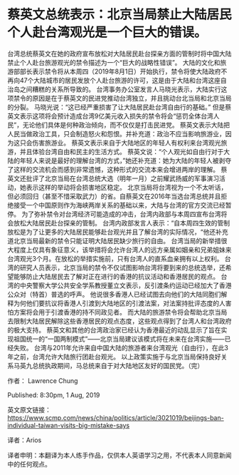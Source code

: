 蔡英文总统表示：北京当局禁止大陆居民个人赴台湾观光是一个巨大的错误。
==
[](https://github.com/Arioseins/English-Study/blob/master/pic/%E6%97%85%E6%B8%B8%E7%A6%81%E4%BB%A41.jpg)
台湾总统蔡英文在她的政府宣布放松对大陆居民赴台探亲方面的管制时将中国大陆禁止个人赴台旅游观光的禁令描述为一个“巨大的战略性错误”。
大陆的文化和旅游部部长表示禁令将从本周四（2019年8月1日）开始执行，禁令将使大陆政府不再向47个大陆城市的居民发放个人赴台旅游的许可，这是由于大陆和台湾这座自治岛之间糟糕的关系所导致的。
台湾事务办公室发言人马晓光表示，大陆实行这项禁令的原因是在于蔡英文的民进党推动台湾独立，并且挑动台北当局和北京当局的分裂。
马晓光说：“这已经严重损害了让大陆居民赴台湾自由行的基础。”
但是蔡英文表示这项将会预计造成台湾9亿美元收入损失的禁令将会“惩罚全体台湾人民”，无论他们具体是何种政治倾向，而不仅仅是打击民进党。
蔡英文表示大陆把人民当做政治工具，只会制造怒火和怨恨。并补充道：政治不应当影响旅游业，因为这只会伤害旅游业。
蔡英文表示来自于大陆地区的年轻人有权利来台湾观光旅游，并且体验台湾自由和民主的生活方式。
蔡英文说：“个人观光如自由行对于大陆的年轻人来说是最好的理解台湾的方式，”她还补充道：她为大陆的年轻人被剥夺了这样的交流机会而感到非常遗憾，这种形式的交流本来会增进两岸的理解。
[](https://github.com/Arioseins/English-Study/blob/master/pic/%E6%97%85%E6%B8%B8%E7%A6%81%E4%BB%A42.jpg)
蔡英文还批评了北京当局在台湾总统大选（明年一月）之前耀武扬威的军事演习活动，她表示这样的举动将会损害地区稳定。
北京当局将台湾视为一个不太听话，但必须回归（甚至不惜采取武力）的省。自蔡英文在2016年当选台湾总统并且拒绝接受一个中国原则作为海峡两岸关系的基础以来，大陆与台湾的官方交流已经暂停。
为了弥补禁令对台湾经济可能造成的冲击，台湾内政部与本周四宣布台湾将会放松大陆居民赴台探亲的管制。
台湾内政部发言人表示：“自本周四生效的管制放松是为了让更多的大陆居民能够赴台观光并且了解台湾的实际情况，“他还补充道北京当局最新的禁令只能证明大陆居民缺少旅行的自由。
台湾当局的新举措很大程度上仅具有象征意义，该举措将会允许台湾人的远方亲属如姻亲和兄弟姐妹来台湾观光3个月。在放松的举措实施前，只有台湾人的直系血亲拥有以上权利。
台湾的研究人员表示，北京当局的禁令不仅试图影响台湾将要到来的总统选举，还希望能够防止大陆居民去了解对正在进行的香港的抗议活动和香港居民的观点。
台湾的中央警察大学公共安全学系教授董立文表示，反引渡条约运动已经加大了香港公众对（特首）普选的呼声。
他说很多香港人已经试图去向他们的大陆同胞们解释为何他们要抗议将香港人引渡到大陆地区的引渡法案，对法案持批评态度的人害怕方案将会用于引渡香港的持不同政见者。
[](https://github.com/Arioseins/English-Study/blob/master/pic/%E6%97%85%E6%B8%B8%E7%A6%81%E4%BB%A42.jpg)
而大陆的旅游禁令将会帮助北京当局去限制大陆居民解除这些香港居民的观点态度，这些观点得到了台湾人和台湾政府的极大支持。
蔡英文和其他的台湾政治家已经认为香港最近的动乱显示了旨在实现祖国统一的“一国两制模式”——北京当局建议该模式将在未来在台湾实施——已经失败。
台湾与2011年允许来自中国大陆的旅游者来台湾观光（自由行），在此3年之前，台湾允许大陆旅行团赴台观光。
以上政策实施于与北京当局保持良好关系马英九总统执政期间，马总统来自于对大陆地区友好的国民党。（完）

作者： Lawrence Chung  

Published: 8:30pm, 1 Aug, 2019

英文原文链接：https://www.scmp.com/news/china/politics/article/3021019/beijings-ban-individual-taiwan-visits-big-mistake-says

译者：Arios

译者申明：本翻译为本人练手作品，仅供本人英语学习之用，不代表本人同意新闻中的任何观点。
